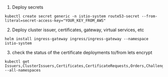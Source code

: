 1. Deploy secrets
```
kubectl create secret generic -n istio-system route53-secret --from-literal=secret-access-key="YOUR_KEY_FROM_AWS"
```
2. Deploy cluster issuer, certificates, gateway, virtual services, etc
```
helm install ingress-gateway ingress/ingress-gateway --namespace istio-system
```
3. check the status of the certificate deployments to/from lets encrypt
```
kubectl get Issuers,ClusterIssuers,Certificates,CertificateRequests,Orders,Challenges --all-namespaces
```
